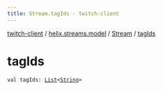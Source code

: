 ```yaml
---
title: Stream.tagIds - twitch-client
---
```


[twitch-client](../../index.html) / [helix.streams.model](../index.html) / [Stream](index.html) / [tagIds](./tag-ids.html)

# tagIds

`val tagIds: `[`List`](https://kotlinlang.org/api/latest/jvm/stdlib/kotlin.collections/-list/index.html)`<`[`String`](https://kotlinlang.org/api/latest/jvm/stdlib/kotlin/-string/index.html)`>`
